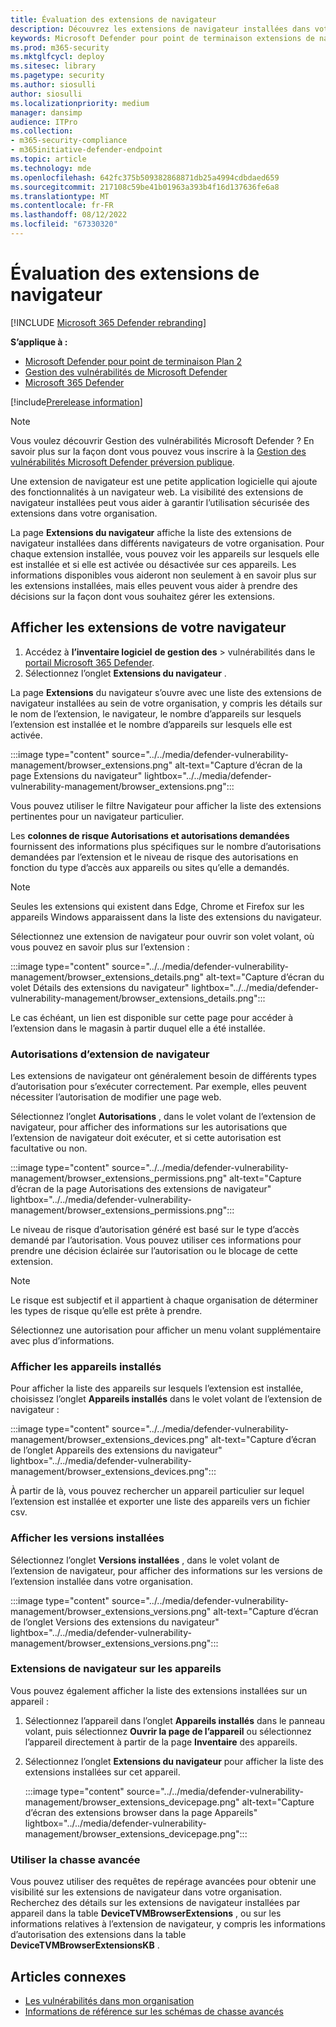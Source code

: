 ```yaml
---
title: Évaluation des extensions de navigateur
description: Découvrez les extensions de navigateur installées dans votre environnement
keywords: Microsoft Defender pour point de terminaison extensions de navigateur, mdvm, gestion des menaces & des vulnérabilités, Gestion des vulnérabilités Microsoft Defender
ms.prod: m365-security
ms.mktglfcycl: deploy
ms.sitesec: library
ms.pagetype: security
ms.author: siosulli
author: siosulli
ms.localizationpriority: medium
manager: dansimp
audience: ITPro
ms.collection:
- m365-security-compliance
- m365initiative-defender-endpoint
ms.topic: article
ms.technology: mde
ms.openlocfilehash: 642fc375b509382868871db25a4994cdbdaed659
ms.sourcegitcommit: 217108c59be41b01963a393b4f16d137636fe6a8
ms.translationtype: MT
ms.contentlocale: fr-FR
ms.lasthandoff: 08/12/2022
ms.locfileid: "67330320"
---
```

# <a name="browser-extensions-assessment"></a>Évaluation des extensions de navigateur

[!INCLUDE [Microsoft 365 Defender rebranding](../../includes/microsoft-defender.md)]

**S’applique à :**

- [Microsoft Defender pour point de terminaison Plan 2](https://go.microsoft.com/fwlink/?linkid=2154037)
- [Gestion des vulnérabilités de Microsoft Defender](index.yml)
- [Microsoft 365 Defender](https://go.microsoft.com/fwlink/?linkid=2118804)

[!include[Prerelease information](../../includes/prerelease.md)]

>[!Note]
> Vous voulez découvrir Gestion des vulnérabilités Microsoft Defender ? En savoir plus sur la façon dont vous pouvez vous inscrire à la [Gestion des vulnérabilités Microsoft Defender préversion publique](../defender-vulnerability-management/get-defender-vulnerability-management.md).

Une extension de navigateur est une petite application logicielle qui ajoute des fonctionnalités à un navigateur web. La visibilité des extensions de navigateur installées peut vous aider à garantir l’utilisation sécurisée des extensions dans votre organisation.

La page **Extensions du navigateur** affiche la liste des extensions de navigateur installées dans différents navigateurs de votre organisation. Pour chaque extension installée, vous pouvez voir les appareils sur lesquels elle est installée et si elle est activée ou désactivée sur ces appareils. Les informations disponibles vous aideront non seulement à en savoir plus sur les extensions installées, mais elles peuvent vous aider à prendre des décisions sur la façon dont vous souhaitez gérer les extensions.

## <a name="view-your-browser-extensions"></a>Afficher les extensions de votre navigateur

1. Accédez à **l’inventaire logiciel** **de gestion des** \> vulnérabilités dans le [portail Microsoft 365 Defender](https://security.microsoft.com).
2. Sélectionnez l’onglet **Extensions du navigateur** .

La page **Extensions** du navigateur s’ouvre avec une liste des extensions de navigateur installées au sein de votre organisation, y compris les détails sur le nom de l’extension, le navigateur, le nombre d’appareils sur lesquels l’extension est installée et le nombre d’appareils sur lesquels elle est activée.

   :::image type="content" source="../../media/defender-vulnerability-management/browser_extensions.png" alt-text="Capture d’écran de la page Extensions du navigateur" lightbox="../../media/defender-vulnerability-management/browser_extensions.png":::

Vous pouvez utiliser le filtre Navigateur pour afficher la liste des extensions pertinentes pour un navigateur particulier.

Les **colonnes de risque Autorisations et autorisations demandées** fournissent des informations plus spécifiques sur le nombre d’autorisations demandées par l’extension et le niveau de risque des autorisations en fonction du type d’accès aux appareils ou sites qu’elle a demandés.

> [!Note]
> Seules les extensions qui existent dans Edge, Chrome et Firefox sur les appareils Windows apparaissent dans la liste des extensions du navigateur.

Sélectionnez une extension de navigateur pour ouvrir son volet volant, où vous pouvez en savoir plus sur l’extension :

   :::image type="content" source="../../media/defender-vulnerability-management/browser_extensions_details.png" alt-text="Capture d’écran du volet Détails des extensions du navigateur" lightbox="../../media/defender-vulnerability-management/browser_extensions_details.png":::

Le cas échéant, un lien est disponible sur cette page pour accéder à l’extension dans le magasin à partir duquel elle a été installée.

### <a name="browser-extension-permissions"></a>Autorisations d’extension de navigateur

Les extensions de navigateur ont généralement besoin de différents types d’autorisation pour s’exécuter correctement. Par exemple, elles peuvent nécessiter l’autorisation de modifier une page web.

Sélectionnez l’onglet **Autorisations** , dans le volet volant de l’extension de navigateur, pour afficher des informations sur les autorisations que l’extension de navigateur doit exécuter, et si cette autorisation est facultative ou non.

   :::image type="content" source="../../media/defender-vulnerability-management/browser_extensions_permissions.png" alt-text="Capture d’écran de la page Autorisations des extensions de navigateur" lightbox="../../media/defender-vulnerability-management/browser_extensions_permissions.png":::

Le niveau de risque d’autorisation généré est basé sur le type d’accès demandé par l’autorisation. Vous pouvez utiliser ces informations pour prendre une décision éclairée sur l’autorisation ou le blocage de cette extension.

> [!Note]
>Le risque est subjectif et il appartient à chaque organisation de déterminer les types de risque qu’elle est prête à prendre.

Sélectionnez une autorisation pour afficher un menu volant supplémentaire avec plus d’informations.

### <a name="view-installed-devices"></a>Afficher les appareils installés

Pour afficher la liste des appareils sur lesquels l’extension est installée, choisissez l’onglet **Appareils installés** dans le volet volant de l’extension de navigateur :

   :::image type="content" source="../../media/defender-vulnerability-management/browser_extensions_devices.png" alt-text="Capture d’écran de l’onglet Appareils des extensions du navigateur" lightbox="../../media/defender-vulnerability-management/browser_extensions_devices.png":::

À partir de là, vous pouvez rechercher un appareil particulier sur lequel l’extension est installée et exporter une liste des appareils vers un fichier csv.

### <a name="view-installed-versions"></a>Afficher les versions installées

Sélectionnez l’onglet **Versions installées** , dans le volet volant de l’extension de navigateur, pour afficher des informations sur les versions de l’extension installée dans votre organisation.

  :::image type="content" source="../../media/defender-vulnerability-management/browser_extensions_versions.png" alt-text="Capture d’écran de l’onglet Versions des extensions du navigateur" lightbox="../../media/defender-vulnerability-management/browser_extensions_versions.png":::

### <a name="browser-extensions-on-devices"></a>Extensions de navigateur sur les appareils

Vous pouvez également afficher la liste des extensions installées sur un appareil :

1. Sélectionnez l’appareil dans l’onglet **Appareils installés** dans le panneau volant, puis sélectionnez **Ouvrir la page de l’appareil** ou sélectionnez l’appareil directement à partir de la page **Inventaire** des appareils.
2. Sélectionnez l’onglet **Extensions du navigateur** pour afficher la liste des extensions installées sur cet appareil.

   :::image type="content" source="../../media/defender-vulnerability-management/browser_extensions_devicepage.png" alt-text="Capture d’écran des extensions browser dans la page Appareils" lightbox="../../media/defender-vulnerability-management/browser_extensions_devicepage.png":::

### <a name="use-advanced-hunting"></a>Utiliser la chasse avancée

Vous pouvez utiliser des requêtes de repérage avancées pour obtenir une visibilité sur les extensions de navigateur dans votre organisation. Recherchez des détails sur les extensions de navigateur installées par appareil dans la table **DeviceTVMBrowserExtensions** , ou sur les informations relatives à l’extension de navigateur, y compris les informations d’autorisation des extensions dans la table **DeviceTVMBrowserExtensionsKB** .

## <a name="related-articles"></a>Articles connexes

- [Les vulnérabilités dans mon organisation](tvm-weaknesses.md)
- [Informations de référence sur les schémas de chasse avancés](../defender-endpoint/advanced-hunting-schema-reference.md)
